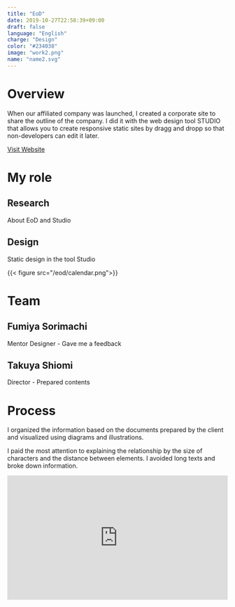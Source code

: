 ```yaml
---
title: "EoD"
date: 2019-10-27T22:58:39+09:00
draft: false
language: "English"
charge: "Design"
color: "#234038"
image: "work2.png"
name: "name2.svg"
---
```



# Overview
When our affiliated company was launched, I created a corporate site to share the outline of the company. I did it with the web design tool STUDIO that allows you to create responsive static sites by dragg and dropp so that non-developers can edit it later.

<a class="visit" href="https://e-od.co.jp/" target="_brank">Visit Website</a>

# My role
## Research
About EoD and Studio
## Design
Static design in the tool Studio

{{< figure src="/eod/calendar.png">}}


# Team

## Fumiya Sorimachi
Mentor Designer - Gave me a feedback
## Takuya Shiomi
Director - Prepared contents


# Process
I organized the information based on the documents prepared by the client and visualized using diagrams and illustrations.

I paid the most attention to explaining the relationship by the size of characters and the distance between elements. I avoided long texts and broke down information.

<div class="vimeo" style="padding:56.25% 0 0 0;position:relative;"><iframe src="https://player.vimeo.com/video/379406216?loop=1&title=0&byline=0&portrait=0" style="position:absolute;top:0;left:0;width:100%;height:100%;" frameborder="0" allow="autoplay; fullscreen" allowfullscreen></iframe></div><script src="https://player.vimeo.com/api/player.js"></script>
